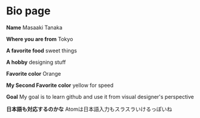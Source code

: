 # Bio page

**Name**
Masaaki Tanaka

**Where you are from**
Tokyo

**A favorite food**
sweet things

**A hobby**
designing stuff

**Favorite color**
Orange

**My Second Favorite color**
yellow for speed

**Goal**
My goal is to learn github and use it from visual designer's perspective

**日本語も対応するのかな**
Atomは日本語入力もスラスラいけるっぽいね
